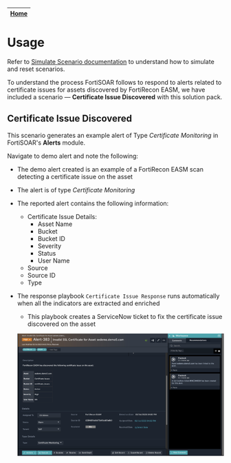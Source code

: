 | [Home](../README.md) |
|----------------------|
# Usage

Refer to [Simulate Scenario documentation](https://github.com/fortinet-fortisoar/solution-pack-soc-simulator/blob/develop/docs/usage.md) to understand how to simulate and reset scenarios.

To understand the process FortiSOAR follows to respond to alerts related to certificate issues for assets discovered by FortiRecon EASM, we have included a scenario &mdash; **Certificate Issue Discovered** with this solution pack.

## Certificate Issue Discovered

This scenario generates an example alert of Type *Certificate Monitoring* in FortiSOAR's **Alerts** module.

Navigate to demo alert and note the following:

- The demo alert created is an example of a FortiRecon EASM scan detecting a certificate issue on the asset
- The alert is of type *Certificate Monitoring*
- The reported alert contains the following information:
    - Certificate Issue Details:
        - Asset Name
        - Bucket
        - Bucket ID
        - Severity 
        - Status
        - User Name
    - Source
    - Source ID
    - Type

- The response playbook `Certificate Issue Response` runs automatically when all the indicators are extracted and enriched
    - This playbook creates a ServiceNow ticket to fix the certificate issue discovered on the asset

    ![Certificate Issue Alert](./res/certificate-issue-alert.png)


